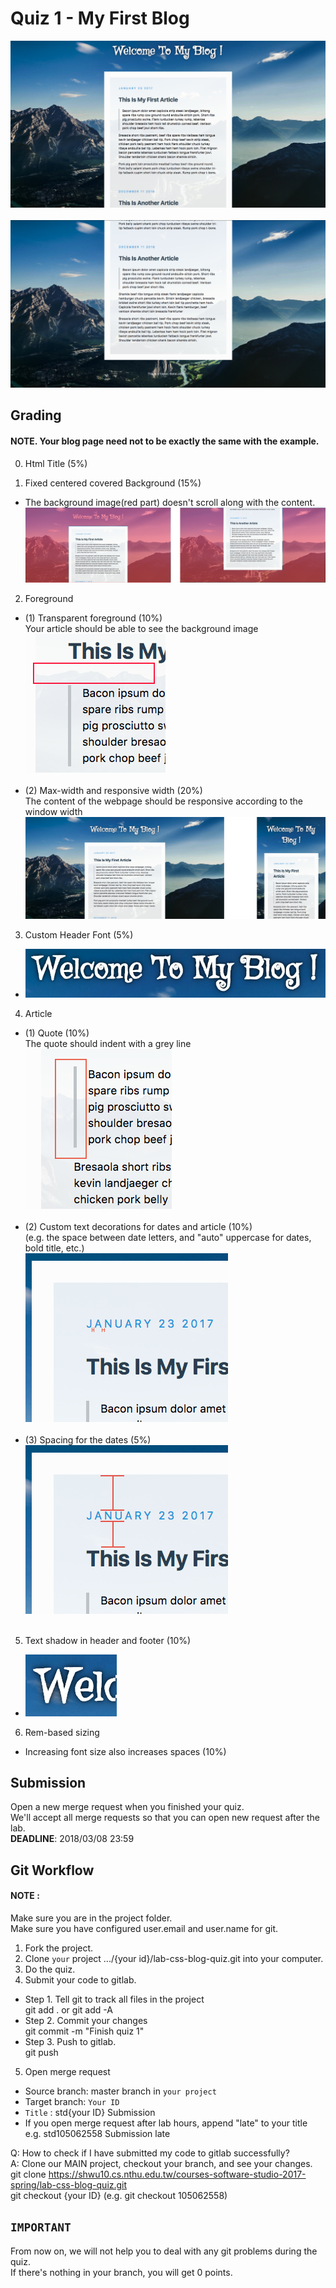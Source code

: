 # Quiz 1 - My First Blog
![blog](readmeImgs/blog.png)<br /><br />
![footer](readmeImgs/footer.png)<br />

## Grading

#### NOTE. Your blog page need not to be exactly the same with the example.

0. Html Title (5%)

1. Fixed centered covered Background (15%)<br />
  * The background image(red part) doesn't scroll along with the content. <br /></font>
![Fixed centered covered background](readmeImgs/problem1.png)

2. Foreground <br />
  * (1) Transparent foreground (10%)<br />
  Your article should be able to see the background image <br />
![Transparent foreground](readmeImgs/problem2.png) <br /><br />
  * (2) Max-width and responsive width (20%)<br />
The content of the webpage should be responsive according to the window width <br />
![max-width and responsive width](readmeImgs/problem3.png) <br />

3. Custom Header Font (5%)<br />
  * ![Custom Header Font](readmeImgs/problem4.png) <br />

4. Article  <br />
  * (1) Quote (10%)<br />
  The quote should indent with a grey line <br />
  ![Custom text decorations](readmeImgs/problem5-1.png) <br /><br />
  * (2) Custom text decorations for dates and article (10%)<br />
  (e.g. the space between date letters, and "auto" uppercase for dates, bold title, etc.) <br />
  ![Custom text decorations](readmeImgs/problem5-2.png) <br /><br />
  * (3) Spacing for the dates (5%)<br />
  ![Spacing for the dates](readmeImgs/problem5-3.png) <br /><br />

5. Text shadow in header and footer (10%)<br />
  * ![Text shadow](readmeImgs/problem6.png) <br />

6. Rem-based sizing<br />
  * Increasing font size also increases spaces (10%)<br />

## Submission
Open a new merge request when you finished your quiz. <br />
We'll accept all merge requests so that you can open new request after the lab.<br />
**DEADLINE**: 2018/03/08 23:59

## Git Workflow
#### NOTE :  <br />
Make sure you are in the project folder. <br />
Make sure you have configured user.email and user.name for git.

1. Fork the project.
2. Clone `your` project .../{your id}/lab-css-blog-quiz.git into your computer.
3. Do the quiz.
4. Submit your code to gitlab. <br />
  * Step 1. Tell git to track all files in the project <br />
  git add . or git add -A
  * Step 2. Commit your changes <br />
  git commit -m "Finish quiz 1"
  * Step 3. Push to gitlab. <br />
  git push
5. Open merge request
  * Source branch: master branch in `your project`
  * Target branch: `Your ID`
  * `Title` : std{your ID} Submission
  * If you open merge request after lab hours, append "late" to your title <br />
  e.g. std105062558 Submission late

Q: How to check if I have submitted my code to gitlab successfully? <br />
A: Clone our MAIN project, checkout your branch, and see your changes. <br />
git clone https://shwu10.cs.nthu.edu.tw/courses-software-studio-2017-spring/lab-css-blog-quiz.git <br />
git checkout {your ID} (e.g. git checkout 105062558) <br />

## `IMPORTANT`<br />
From now on, we will not help you to deal with any git problems during the quiz.<br />
If there's nothing in your branch, you will get 0 points.
